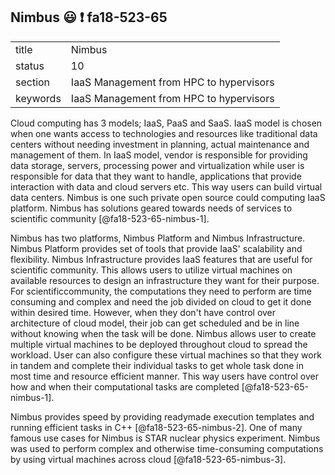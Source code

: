 ## Nimbus :smiley: :exclamation: fa18-523-65


|          |                                         |
| -------- | --------------------------------------- |
| title    | Nimbus                                  | 
| status   | 10                                      |
| section  | IaaS Management from HPC to hypervisors |
| keywords | IaaS Management from HPC to hypervisors |


Cloud computing has 3 models; IaaS, PaaS and SaaS. IaaS model is 
chosen when one wants access to technologies and resources like 
traditional data centers without needing investment in planning,
actual maintenance and management of them. In IaaS model, vendor
is responsible for providing data storage, servers, processing 
power and virtualization while user is responsible for data that
they want to handle, applications that provide interaction with 
data and cloud servers etc. This way users can build virtual data
centers. Nimbus is one such private open source could computing IaaS
platform. Nimbus has solutions geared towards needs of services to 
scientific community [@fa18-523-65-nimbus-1]. 

Nimbus has two platforms, Nimbus Platform and Nimbus Infrastructure. 
Nimbus Platform provides set of tools that provide IaaS' scalability
and flexibility. Nimbus Infrastructure provides IaaS features that are
useful for scientific community. This allows users to utilize virtual
machines on available resources to design an infrastructure they want 
for their purpose. For scientificcommunity, the computations they need
to perform are time consuming and complex and need the job divided on 
cloud to get it done within desired time. However, when they don't have
control over architecture of cloud model, their job can get scheduled 
and be in line without knowing when the task will be done. Nimbus allows
user to create multiple virtual machines to be deployed throughout
cloud to spread the workload. User can also configure these virtual 
machines so that they work in tandem and complete their individual 
tasks to get whole task done in most time and resource efficient manner.
This way users have control over how and when their computational tasks
are completed [@fa18-523-65-nimbus-1].

Nimbus provides speed by providing readymade execution templates and 
running efficient tasks in C++ [@fa18-523-65-nimbus-2]. One of many 
famous use cases for Nimbus is STAR nuclear physics experiment. Nimbus 
was used to perform complex and otherwise time-consuming computations 
by using virtual machines across cloud [@fa18-523-65-nimbus-3].
